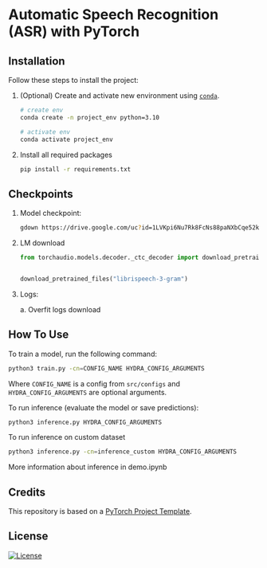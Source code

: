 # Automatic Speech Recognition (ASR) with PyTorch


## Installation

Follow these steps to install the project:

1. (Optional) Create and activate new environment using [`conda`](https://conda.io/projects/conda/en/latest/user-guide/getting-started.html).


   ```bash
   # create env
   conda create -n project_env python=3.10

   # activate env
   conda activate project_env
   ```

2. Install all required packages

   ```bash
   pip install -r requirements.txt
   ```

## Checkpoints

1. Model checkpoint:

   ```bash
   gdown https://drive.google.com/uc?id=1LVKpi6Nu7Rk8FcNs88paNXbCqe52kl7e -O model_best.pth
   ```

2. LM download

   ```python
   from torchaudio.models.decoder._ctc_decoder import download_pretrained_files


   download_pretrained_files("librispeech-3-gram")
   ```

3. Logs:

   a. Overfit logs download

## How To Use

To train a model, run the following command:

```bash
python3 train.py -cn=CONFIG_NAME HYDRA_CONFIG_ARGUMENTS
```

Where `CONFIG_NAME` is a config from `src/configs` and `HYDRA_CONFIG_ARGUMENTS` are optional arguments.

To run inference (evaluate the model or save predictions):

```bash
python3 inference.py HYDRA_CONFIG_ARGUMENTS
```

To run inference on custom dataset

```bash
python3 inference.py -cn=inference_custom HYDRA_CONFIG_ARGUMENTS
```

More information about inference in demo.ipynb

## Credits

This repository is based on a [PyTorch Project Template](https://github.com/Blinorot/pytorch_project_template).

## License

[![License](https://img.shields.io/badge/license-MIT-blue.svg)](/LICENSE)
